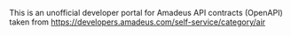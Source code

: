 This is an unofficial developer portal for Amadeus API contracts (OpenAPI) taken from <https://developers.amadeus.com/self-service/category/air>

